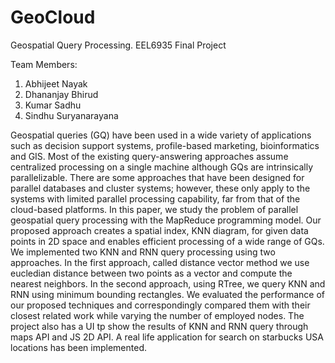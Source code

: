 GeoCloud
========

Geospatial Query Processing. EEL6935 Final Project

Team Members:
1. Abhijeet Nayak
2. Dhananjay Bhirud
3. Kumar Sadhu
4. Sindhu Suryanarayana


Geospatial queries (GQ) have been used in a wide variety of applications such as decision support systems,
profile-based marketing, bioinformatics and GIS. Most of the existing query-answering approaches assume
centralized processing on a single machine although GQs are intrinsically parallelizable. There are some
approaches that have been designed for parallel databases and cluster systems; however, these only
apply to the systems with limited parallel processing capability, far from that of the cloud-based platforms. 
In this paper, we study the problem of parallel geospatial query processing with the MapReduce programming model. 
Our proposed approach creates a spatial index, KNN diagram, for given data points in 2D space and enables
efficient processing of a wide range of GQs. We implemented two KNN and RNN query processing using two approaches.
In the first approach, called distance vector method we use eucledian distance between two points as a vector and
compute the nearest neighbors. In the second approach, using RTree, we query KNN and RNN using minimum bounding 
rectangles. We evaluated the performance of our proposed techniques and correspondingly compared them with their 
closest related work while varying the number of employed nodes. The project also has a UI tp show the results of
KNN and RNN query through maps API and JS 2D API. A real life application for search on starbucks USA locations
has been implemented.


